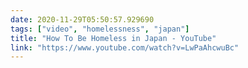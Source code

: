 ```yaml
---
date: 2020-11-29T05:50:57.929690
tags: ["video", "homelessness", "japan"]
title: "How To Be Homeless in Japan - YouTube"
link: "https://www.youtube.com/watch?v=LwPaAhcwuBc"
---
```

